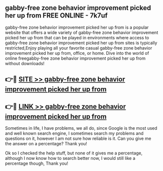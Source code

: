 ## gabby-free zone behavior improvement picked her up from FREE ONLINE - 7k7uf

gabby-free zone behavior improvement picked her up from is a popular website that offers a wide variety of gabby-free zone behavior improvement picked her up from that can be played in environments where access to gabby-free zone behavior improvement picked her up from sites is typically restricted,Enjoy playing all your favorite casual gabby-free zone behavior improvement picked her up from, office, or home. Dive into the world of online freegabby-free zone behavior improvement picked her up from without downloads!

## 👉🔴 [SITE >> gabby-free zone behavior improvement picked her up from](http://news.freeplayer.one?title=gabby-free_zone_behavior_improvement_picked_her_up_from&ref=FRRE)

## 👉🔴 [LINK >> gabby-free zone behavior improvement picked her up from](http://news.freeplayer.one?title=gabby-free_zone_behavior_improvement_picked_her_up_from&ref=FREE)

Sometimes in life, I have problems, we all do, since Google is the most used and well known search engine, I sometimes search my problems and questions on it, however I am not sure how reliable is it. Can you give me the answer on a percentage? Thank you!

Ok so I checked the help stuff, but none of it gives me a percentage, although I now know how to search better now, I would still like a percentage though, Thank you!
